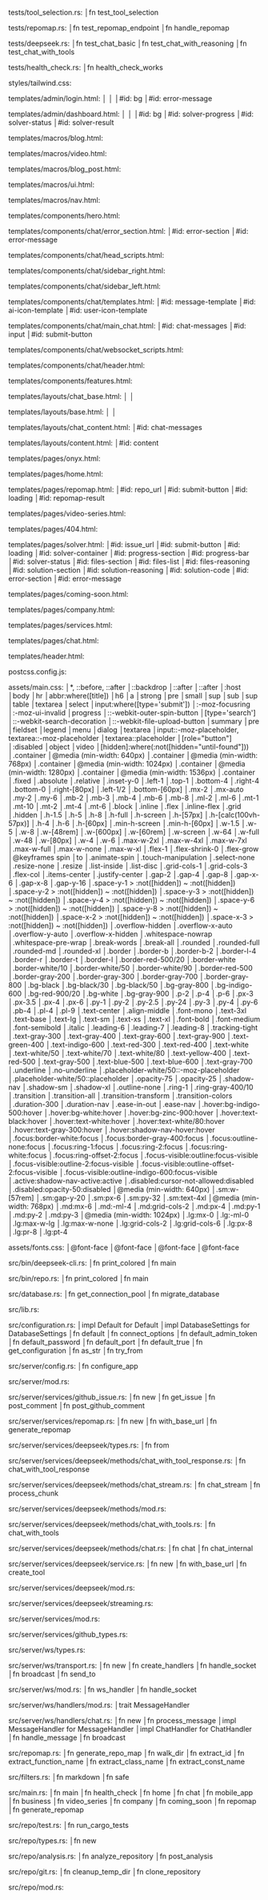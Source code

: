 tests/tool_selection.rs:
│fn test_tool_selection

tests/repomap.rs:
│fn test_repomap_endpoint
│fn handle_repomap

tests/deepseek.rs:
│fn test_chat_basic
│fn test_chat_with_reasoning
│fn test_chat_with_tools

tests/health_check.rs:
│fn health_check_works

styles/tailwind.css:

templates/admin/login.html:
│<body>
│<head>
│#id: bg
│#id: error-message

templates/admin/dashboard.html:
│<body>
│<head>
│#id: bg
│#id: solver-progress
│#id: solver-status
│#id: solver-result

templates/macros/blog.html:

templates/macros/video.html:

templates/macros/blog_post.html:

templates/macros/ui.html:

templates/macros/nav.html:

templates/components/hero.html:

templates/components/chat/error_section.html:
│#id: error-section
│#id: error-message

templates/components/chat/head_scripts.html:

templates/components/chat/sidebar_right.html:

templates/components/chat/sidebar_left.html:

templates/components/chat/templates.html:
│#id: message-template
│#id: ai-icon-template
│#id: user-icon-template

templates/components/chat/main_chat.html:
│#id: chat-messages
│#id: input
│#id: submit-button

templates/components/chat/websocket_scripts.html:

templates/components/chat/header.html:

templates/components/features.html:

templates/layouts/chat_base.html:
│<body>
│<head>

templates/layouts/base.html:
│<body>
│<head>

templates/layouts/chat_content.html:
│#id: chat-messages

templates/layouts/content.html:
│#id: content

templates/pages/onyx.html:

templates/pages/home.html:

templates/pages/repomap.html:
│#id: repo_url
│#id: submit-button
│#id: loading
│#id: repomap-result

templates/pages/video-series.html:

templates/pages/404.html:

templates/pages/solver.html:
│#id: issue_url
│#id: submit-button
│#id: loading
│#id: solver-container
│#id: progress-section
│#id: progress-bar
│#id: solver-status
│#id: files-section
│#id: files-list
│#id: files-reasoning
│#id: solution-section
│#id: solution-reasoning
│#id: solution-code
│#id: error-section
│#id: error-message

templates/pages/coming-soon.html:

templates/pages/company.html:

templates/pages/services.html:

templates/pages/chat.html:

templates/header.html:

postcss.config.js:

assets/main.css:
│*, ::before, ::after
│::backdrop
│::after
│::after
│:host
│body
│hr
│abbr:where([title])
│h6
│a
│strong
│pre
│small
│sup
│sub
│sup
│table
│textarea
│select
│input:where([type='submit'])
│:-moz-focusring
│:-moz-ui-invalid
│progress
│::-webkit-outer-spin-button
│[type='search']
│::-webkit-search-decoration
│::-webkit-file-upload-button
│summary
│pre
│fieldset
│legend
│menu
│dialog
│textarea
│input::-moz-placeholder, textarea::-moz-placeholder
│textarea::placeholder
│[role="button"]
│:disabled
│object
│video
│[hidden]:where(:not([hidden="until-found"]))
│.container
│@media (min-width: 640px)
│.container
│@media (min-width: 768px)
│.container
│@media (min-width: 1024px)
│.container
│@media (min-width: 1280px)
│.container
│@media (min-width: 1536px)
│.container
│.fixed
│.absolute
│.relative
│.inset-y-0
│.left-1
│.top-1
│.bottom-4
│.right-4
│.bottom-0
│.right-\[80px\]
│.left-1\/2
│.bottom-\[60px\]
│.mx-2
│.mx-auto
│.my-2
│.my-6
│.mb-2
│.mb-3
│.mb-4
│.mb-6
│.mb-8
│.ml-2
│.ml-6
│.mt-1
│.mt-10
│.mt-2
│.mt-4
│.mt-6
│.block
│.inline
│.flex
│.inline-flex
│.grid
│.hidden
│.h-1\.5
│.h-5
│.h-8
│.h-full
│.h-screen
│.h-\[57px\]
│.h-\[calc\(100vh-57px\)\]
│.h-4
│.h-6
│.h-\[60px\]
│.min-h-screen
│.min-h-\[60px\]
│.w-1\.5
│.w-5
│.w-8
│.w-\[48rem\]
│.w-\[600px\]
│.w-\[60rem\]
│.w-screen
│.w-64
│.w-full
│.w-48
│.w-\[80px\]
│.w-4
│.w-6
│.max-w-2xl
│.max-w-4xl
│.max-w-7xl
│.max-w-full
│.max-w-none
│.max-w-xl
│.flex-1
│.flex-shrink-0
│.flex-grow
│@keyframes spin
│to
│.animate-spin
│.touch-manipulation
│.select-none
│.resize-none
│.resize
│.list-inside
│.list-disc
│.grid-cols-1
│.grid-cols-3
│.flex-col
│.items-center
│.justify-center
│.gap-2
│.gap-4
│.gap-8
│.gap-x-6
│.gap-x-8
│.gap-y-16
│.space-y-1 > :not([hidden]) ~ :not([hidden])
│.space-y-2 > :not([hidden]) ~ :not([hidden])
│.space-y-3 > :not([hidden]) ~ :not([hidden])
│.space-y-4 > :not([hidden]) ~ :not([hidden])
│.space-y-6 > :not([hidden]) ~ :not([hidden])
│.space-y-8 > :not([hidden]) ~ :not([hidden])
│.space-x-2 > :not([hidden]) ~ :not([hidden])
│.space-x-3 > :not([hidden]) ~ :not([hidden])
│.overflow-hidden
│.overflow-x-auto
│.overflow-y-auto
│.overflow-x-hidden
│.whitespace-nowrap
│.whitespace-pre-wrap
│.break-words
│.break-all
│.rounded
│.rounded-full
│.rounded-md
│.rounded-xl
│.border
│.border-b
│.border-b-2
│.border-l-4
│.border-r
│.border-t
│.border-l
│.border-red-500\/20
│.border-white
│.border-white\/10
│.border-white\/50
│.border-white\/90
│.border-red-500
│.border-gray-200
│.border-gray-300
│.border-gray-700
│.border-gray-800
│.bg-black
│.bg-black\/30
│.bg-black\/50
│.bg-gray-800
│.bg-indigo-600
│.bg-red-900\/20
│.bg-white
│.bg-gray-900
│.p-2
│.p-4
│.p-6
│.px-3
│.px-3\.5
│.px-4
│.px-6
│.py-1
│.py-2
│.py-2\.5
│.py-24
│.py-3
│.py-4
│.py-6
│.pb-4
│.pl-4
│.pl-9
│.text-center
│.align-middle
│.font-mono
│.text-3xl
│.text-base
│.text-lg
│.text-sm
│.text-xs
│.text-xl
│.font-bold
│.font-medium
│.font-semibold
│.italic
│.leading-6
│.leading-7
│.leading-8
│.tracking-tight
│.text-gray-300
│.text-gray-400
│.text-gray-600
│.text-gray-900
│.text-green-400
│.text-indigo-600
│.text-red-300
│.text-red-400
│.text-white
│.text-white\/50
│.text-white\/70
│.text-white\/80
│.text-yellow-400
│.text-red-500
│.text-gray-500
│.text-blue-500
│.text-blue-600
│.text-gray-700
│.underline
│.no-underline
│.placeholder-white\/50::-moz-placeholder
│.placeholder-white\/50::placeholder
│.opacity-75
│.opacity-25
│.shadow-nav
│.shadow-sm
│.shadow-xl
│.outline-none
│.ring-1
│.ring-gray-400\/10
│.transition
│.transition-all
│.transition-transform
│.transition-colors
│.duration-300
│.duration-nav
│.ease-in-out
│.ease-nav
│.hover\:bg-indigo-500:hover
│.hover\:bg-white:hover
│.hover\:bg-zinc-900:hover
│.hover\:text-black:hover
│.hover\:text-white:hover
│.hover\:text-white\/80:hover
│.hover\:text-gray-300:hover
│.hover\:shadow-nav-hover:hover
│.focus\:border-white:focus
│.focus\:border-gray-400:focus
│.focus\:outline-none:focus
│.focus\:ring-1:focus
│.focus\:ring-2:focus
│.focus\:ring-white:focus
│.focus\:ring-offset-2:focus
│.focus-visible\:outline:focus-visible
│.focus-visible\:outline-2:focus-visible
│.focus-visible\:outline-offset-2:focus-visible
│.focus-visible\:outline-indigo-600:focus-visible
│.active\:shadow-nav-active:active
│.disabled\:cursor-not-allowed:disabled
│.disabled\:opacity-50:disabled
│@media (min-width: 640px)
│.sm\:w-\[57rem\]
│.sm\:gap-y-20
│.sm\:px-6
│.sm\:py-32
│.sm\:text-4xl
│@media (min-width: 768px)
│.md\:mx-6
│.md\:-ml-4
│.md\:grid-cols-2
│.md\:px-4
│.md\:py-1
│.md\:py-2
│.md\:py-3
│@media (min-width: 1024px)
│.lg\:mx-0
│.lg\:-ml-0
│.lg\:max-w-lg
│.lg\:max-w-none
│.lg\:grid-cols-2
│.lg\:grid-cols-6
│.lg\:px-8
│.lg\:pr-8
│.lg\:pt-4

assets/fonts.css:
│@font-face
│@font-face
│@font-face
│@font-face

src/bin/deepseek-cli.rs:
│fn print_colored
│fn main

src/bin/repo.rs:
│fn print_colored
│fn main

src/database.rs:
│fn get_connection_pool
│fn migrate_database

src/lib.rs:

src/configuration.rs:
│impl Default for Default
│impl DatabaseSettings for DatabaseSettings
│fn default
│fn connect_options
│fn default_admin_token
│fn default_password
│fn default_port
│fn default_true
│fn get_configuration
│fn as_str
│fn try_from

src/server/config.rs:
│fn configure_app

src/server/mod.rs:

src/server/services/github_issue.rs:
│fn new
│fn get_issue
│fn post_comment
│fn post_github_comment

src/server/services/repomap.rs:
│fn new
│fn with_base_url
│fn generate_repomap

src/server/services/deepseek/types.rs:
│fn from

src/server/services/deepseek/methods/chat_with_tool_response.rs:
│fn chat_with_tool_response

src/server/services/deepseek/methods/chat_stream.rs:
│fn chat_stream
│fn process_chunk

src/server/services/deepseek/methods/mod.rs:

src/server/services/deepseek/methods/chat_with_tools.rs:
│fn chat_with_tools

src/server/services/deepseek/methods/chat.rs:
│fn chat
│fn chat_internal

src/server/services/deepseek/service.rs:
│fn new
│fn with_base_url
│fn create_tool

src/server/services/deepseek/mod.rs:

src/server/services/deepseek/streaming.rs:

src/server/services/mod.rs:

src/server/services/github_types.rs:

src/server/ws/types.rs:

src/server/ws/transport.rs:
│fn new
│fn create_handlers
│fn handle_socket
│fn broadcast
│fn send_to

src/server/ws/mod.rs:
│fn ws_handler
│fn handle_socket

src/server/ws/handlers/mod.rs:
│trait MessageHandler

src/server/ws/handlers/chat.rs:
│fn new
│fn process_message
│impl MessageHandler for MessageHandler
│impl ChatHandler for ChatHandler
│fn handle_message
│fn broadcast

src/repomap.rs:
│fn generate_repo_map
│fn walk_dir
│fn extract_id
│fn extract_function_name
│fn extract_class_name
│fn extract_const_name

src/filters.rs:
│fn markdown
│fn safe

src/main.rs:
│fn main
│fn health_check
│fn home
│fn chat
│fn mobile_app
│fn business
│fn video_series
│fn company
│fn coming_soon
│fn repomap
│fn generate_repomap

src/repo/test.rs:
│fn run_cargo_tests

src/repo/types.rs:
│fn new

src/repo/analysis.rs:
│fn analyze_repository
│fn post_analysis

src/repo/git.rs:
│fn cleanup_temp_dir
│fn clone_repository

src/repo/mod.rs:

